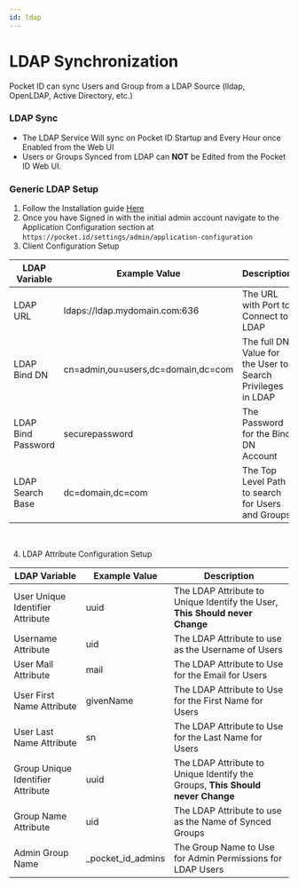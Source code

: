 ```yaml
---
id: ldap
---
```


# LDAP Synchronization

Pocket ID can sync Users and Group from a LDAP Source (lldap, OpenLDAP, Active Directory, etc.)

### LDAP Sync

- The LDAP Service Will sync on Pocket ID Startup and Every Hour once Enabled from the Web UI
- Users or Groups Synced from LDAP can **NOT** be Edited from the Pocket ID Web UI.

### Generic LDAP Setup

1. Follow the Installation guide [Here](/pocket-id/setup/installation)
2. Once you have Signed in with the initial admin account navigate to the Application Configuration section at `https://pocket.id/settings/admin/application-configuration`
3. Client Configuration Setup

| LDAP Variable                     | Example Value                         | Description                                                            |
| ---------------------------- | ------------------------------------- | --------------------------------------------------------------------------- |
| LDAP URL                     | ldaps://ldap.mydomain.com:636         | The URL with Port to Connect to LDAP                                        |
| LDAP Bind DN                 | cn=admin,ou=users,dc=domain,dc=com    | The full DN Value for the User to Search Privileges in LDAP                 |
| LDAP Bind Password           | securepassword                        | The Password for the Bind DN Account                                        |
| LDAP Search Base             | dc=domain,dc=com                      | The Top Level Path to search for Users and Groups                           |

<br />

4. LDAP Attribute Configuration Setup

| LDAP Variable                     | Example Value                         | Description                                                            |
| ----------------------------      | ------------------------------------- | ------------------------------------------------------------------------------ |
| User Unique Identifier Attribute  | uuid                                  | The LDAP Attribute to Unique Identify the User, **This Should never Change**   |
| Username Attribute                | uid                                   | The LDAP Attribute to use as the Username of Users                             |
| User Mail Attribute               | mail                                  | The LDAP Attribute to Use for the Email for Users                              |
| User First Name Attribute         | givenName                             | The LDAP Attribute to Use for the First Name for Users                         |
| User Last Name Attribute          | sn                                    | The LDAP Attribute to Use for the Last Name for Users                          |
| Group Unique Identifier Attribute | uuid                                  | The LDAP Attribute to Unique Identify the Groups, **This Should never Change** |
| Group Name Attribute              | uid                                   | The LDAP Attribute to use as the Name of Synced Groups                         |
| Admin Group Name                  | _pocket_id_admins                     | The Group Name to Use for Admin Permissions for LDAP Users                     |
